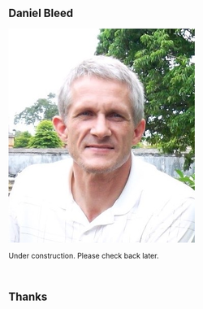 <!-- <style>
  
  div {
    border-radius: 20px;
    width: 70%;
    height: 400px;
    margin: 50px auto;
    text-color: blue;
    background: linear-gradient(35deg, #CCFFFF, #FFCCCC);
  }
  
</style>  -->

<div>
  <h2>Daniel Bleed</h2>

![Daniel Magnus Bleed](me_in_hue.jpg)

  <p>Under construction. Please check back later.</p> 
  </br>
  <h2>Thanks</h2>
</div>  

